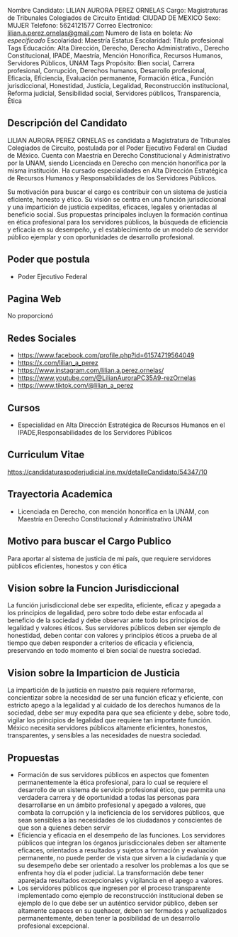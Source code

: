 Nombre Candidato: LILIAN AURORA PEREZ ORNELAS
Cargo: Magistraturas de Tribunales Colegiados de Circuito
Entidad: CIUDAD DE MEXICO
Sexo: MUJER
Telefono: 5624121577
Correo Electronico: lilian.a.perez.ornelas@gmail.com
Numero de lista en boleta: *No especificado*
Escolaridad: Maestría
Estatus Escolaridad: Título profesional
Tags Educación: Alta Dirección, Derecho, Derecho Administrativo., Derecho Constitucional, IPADE, Maestría, Mención Honorífica, Recursos Humanos, Servidores Públicos, UNAM
Tags Propósito: Bien social, Carrera profesional, Corrupción, Derechos humanos, Desarrollo profesional, Eficacia, Eficiencia, Evaluación permanente, Formación ética., Función jurisdiccional, Honestidad, Justicia, Legalidad, Reconstrucción institucional, Reforma judicial, Sensibilidad social, Servidores públicos, Transparencia, Ética


## Descripción del Candidato 

LILIAN AURORA PEREZ ORNELAS es candidata a Magistratura de Tribunales Colegiados de Circuito, postulada por el Poder Ejecutivo Federal en Ciudad de México. Cuenta con Maestría en Derecho Constitucional y Administrativo por la UNAM, siendo Licenciada en Derecho con mención honorífica por la misma institución. Ha cursado especialidades en Alta Dirección Estratégica de Recursos Humanos y Responsabilidades de los Servidores Públicos.

Su motivación para buscar el cargo es contribuir con un sistema de justicia eficiente, honesto y ético. Su visión se centra en una función jurisdiccional y una impartición de justicia expeditas, eficaces, legales y orientadas al beneficio social. Sus propuestas principales incluyen la formación continua en ética profesional para los servidores públicos, la búsqueda de eficiencia y eficacia en su desempeño, y el establecimiento de un modelo de servidor público ejemplar y con oportunidades de desarrollo profesional.


## Poder que postula

- Poder Ejecutivo Federal


## Pagina Web

No proporcionó


## Redes Sociales

- https://www.facebook.com/profile.php?id=61574719564049
- https://x.com/lilian_a_perez
- https://www.instagram.com/lilian.a.perez.ornelas/
- https://www.youtube.com/@LilianAuroraPC35A9-rezOrnelas
- https://www.tiktok.com/@lilian_a_perez


## Cursos

- Especialidad en Alta Dirección Estratégica de Recursos Humanos en el IPADE,Responsabilidades de los Servidores Públicos


## Curriculum Vitae

https://candidaturaspoderjudicial.ine.mx/detalleCandidato/54347/10


## Trayectoria Academica

- Licenciada en Derecho, con mención honorífica en la UNAM, con Maestría en Derecho Constitucional y Administrativo UNAM


## Motivo para buscar el Cargo Publico

Para aportar al sistema de justicia de mi país, que requiere servidores públicos eficientes, honestos y con ética


## Vision sobre la Funcion Jurisdiccional

La función jurisdiccional debe ser expedita, eficiente, eficaz y apegada a los principios de legalidad, pero sobre todo debe estar enfocada al beneficio de la sociedad y debe observar ante todo los principios de legalidad y valores éticos. Sus servidores públicos deben ser ejemplo de honestidad, deben contar con valores y principios éticos a prueba de  al tiempo que deben responder a criterios de eficacia y eficiencia, preservando en todo momento el bien social de nuestra sociedad.


## Vision sobre la Imparticion de Justicia

La impartición de la justicia en nuestro país requiere reformarse, concientizar sobre la necesidad de ser una función eficaz y eficiente, con estricto apego a la legalidad y al cuidado de los derechos humanos de la sociedad, debe ser muy expedita para que sea eficiente y debe, sobre todo, vigilar los principios de legalidad que requiere tan importante función. México necesita servidores públicos altamente eficientes, honestos, transparentes, y sensibles a las necesidades de nuestra sociedad.


## Propuestas

- Formación de sus servidores públicos en aspectos que fomenten permanentemente la ética profesional, para lo cual se requiere el desarrollo de un sistema de servicio profesional ético, que permita una verdadera carrera y dé oportunidad a todas las personas para desarrollarse en un ámbito profesional y apegado a valores, que combata la corrupción y la ineficiencia de los servidores públicos, que sean sensibles a las necesidades de los ciudadanos y conscientes de que son a quienes deben servir
- Eficiencia y eficacia en el desempeño de las funciones. Los servidores públicos que integran los órganos jurisdiccionales deben ser altamente eficaces, orientados a resultados y sujetos a formación y evaluación permanente, no puede perder de vista que sirven a la ciudadanía y que su desempeño debe ser orientado a resolver los problemas a los que se enfrenta hoy día el poder judicial. La transformación debe tener aparejada resultados excepcionales y vigilancia en el apego a valores.
- Los servidores públicos que ingresen por el proceso transparente implementado como ejemplo de reconstrucción institucional deben se ejemplo de lo que debe ser un auténtico servidor público, deben ser altamente capaces en su quehacer, deben ser formados y actualizados permanentemente, deben tener la posibilidad de un desarrollo profesional excepcional.


